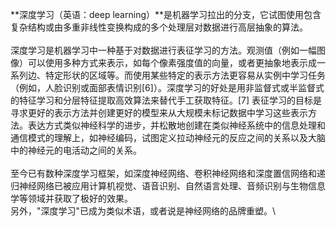 **深度学习（英语：deep
learning）**是机器学习拉出的分支，它试图使用包含复杂结构或由多重非线性变换构成的多个处理层对数据进行高层抽象的算法。\
\
深度学习是机器学习中一种基于对数据进行表征学习的方法。观测值（例如一幅图像）可以使用多种方式来表示，如每个像素强度值的向量，或者更抽象地表示成一系列边、特定形状的区域等。而使用某些特定的表示方法更容易从实例中学习任务（例如，人脸识别或面部表情识别\[6\]）。深度学习的好处是用非监督式或半监督式的特征学习和分层特征提取高效算法来替代手工获取特征。\[7\]
表征学习的目标是寻求更好的表示方法并创建更好的模型来从大规模未标记数据中学习这些表示方法。表达方式类似神经科学的进步，并松散地创建在类似神经系统中的信息处理和通信模式的理解上，如神经编码，试图定义拉动神经元的反应之间的关系以及大脑中的神经元的电活动之间的关系。\
\
至今已有数种深度学习框架，如深度神经网络、卷积神经网络和深度置信网络和递归神经网络已被应用计算机视觉、语音识别、自然语言处理、音频识别与生物信息学等领域并获取了极好的效果。\
另外，"深度学习"已成为类似术语，或者说是神经网络的品牌重塑。\
